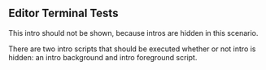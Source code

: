 ## Editor Terminal Tests

This intro should not be shown, because intros are hidden in this scenario.

There are two intro scripts that should be executed whether or not intro is
hidden: an intro background and intro foreground script.
